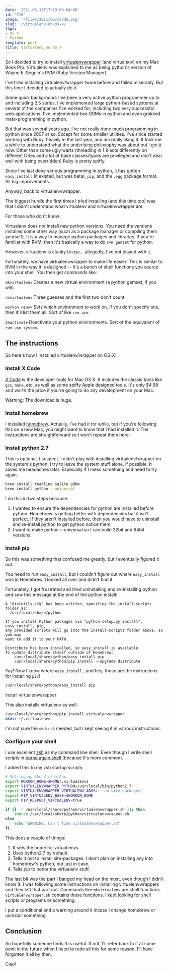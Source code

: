 ```yaml
---
date: '2011-06-13T17:19:06-04:00'
id: "716"
image: '/files/2011/06/xcode.png'
slug: '/virtualenv-on-os-x/'
tags:
- OS X
- Python
template: post
title: Virtualenv on OS X
---
```


So I decided to try to install
[virtualenvwrapper](http://www.doughellmann.com/projects/virtualenvwrapper/)
(and virtualenv) on my Mac Book Pro. Virtualenv was explained to me as being
python's version of Wayne E. Seguin's RVM (Ruby Version Manager).

I've tried installing virtualenv/wrapper twice before and failed miserably. But
this time I decided to actually do it.<!-- more -->

Some quick background: I've been a very active python programmer up to and
including 2.5 series. I've implemented large python-based systems at several of
the companies I've worked for; including two very successful web applications.
I've implemented two ORMs in python and even grokked meta-programming in python.

But that was several years ago. I've not really done much programming in python
since 2007 or so. Except for some smaller utilities. I've since started working
with Ruby, heavily in the last year, and am really liking it. It took me a while
to understand what the underlying philosophy was about but I get it now. Other
than some ugly warts (threading in 1.9 acts differently on different OSes and a
lot of base classes/types are privileged and don't deal well with being
overridden) Ruby is pretty spiffy.

Since I've last done serious programming in python, it has gotten `easy_install`
(it existed, but was beta), `pip`, and the `.egg` package format. All big
improvements.

Anyway, back to virtualenv/wrapper.

The biggest hurdle the first times I tried installing (and this time too) was
that I didn't understand what virtualenv and virtualenvwrapper are.

For those who don't know:

Virtualenv does _not_ install new python versions. You need the versions
installed some other way (such as a package manager or compiling them yourself).
It is a way to manage python packages and libraries. If you're familiar with
RVM, then it's basically a way to do `rvm gemset` for python.

However, virtualenv is clunky to use... allegedly, I've not played with it.

Fortunately, we have virtualenvwrapper to make life easier! This is similar to
RVM in the way it is designed -- it's a bunch of shell functions you source into
your shell. You then get commands like:

`mkvirtualenv` Creates a new virtual environment (a python gemset, if you will).

`rmvirtualenv` Three guesses and the first two don't count.

`workon <env>` Sets which environment to work on. If you don't specify one, then
it'll list them all. Sort of like `rvm use`.

`deactivate` Deactivate your python environments. Sort of the equivalent of
`rvm use system`.

## The instructions

So here's how I installed virtualenv/wrapper on OS-X:

### Install X Code

[X Code](http://itunes.apple.com/us/app/xcode/id422352214) is the developer
tools for Mac OS X. It includes the classic tools like `gcc`, `make`, etc. as
well as some spiffy Apple designed tools. It's only \$4.99 and worth the price
if you're going to do any development on your Mac.

Warning: The download is huge.

### Install homebrew

I installed [homebrew](https://github.com/mxcl/homebrew). Actually, I've had it
for while, but if you're following this on a new Mac, you might want to know
that I had installed it. The instructions are straightforward so I won't repeat
them here.

### Install python 2.7

This is optional, I suspect. I didn't play with installing virtualenv/wrapper on
the system's python. I try to leave the system stuff alone, if possible. It
saves me headaches later. Especially if I mess something and need to try again.

```bash
brew install readline sqlite gdbm
brew install python --universal
```

I do this in two steps because:

1.  I wanted to ensure the dependencies for python are installed before python.
    Homebrew is getting better with dependencies but it isn't perfect. If they
    aren't installed before, then you would have to uninstall and re-install
    python to get python notice them.
2.  I want to make python --universal so I can build 32bit and 64bit versions.

### Install pip

So this was something that confused me greatly, but I eventually figured it out.

You need to run `easy_install`, but I couldn't figure out where `easy_install`
was in Homebrew. I looked all over and didn't find it.

Fortunately, I got frustrated and tried uninstalling and re-installing python
and sow this message at the end of the python install:

```text
A "distutils.cfg" has been written, specifing the install-scripts folder as:
  /usr/local/share/python

If you install Python packages via "python setup.py install", easy_install, pip,
any provided scripts will go into the install-scripts folder above, so you may
want to add it to your PATH.

Distribute has been installed, so easy_install is available.
To update distribute itself outside of Homebrew:
    /usr/local/share/python/easy_install pip
    /usr/local/share/python/pip install --upgrade distribute
```

Yay! Now I know where `easy_install`...and hey, those are the instructions for
installing `pip`!

```bash
/usr/local/share/python/easy_install pip
```

Install virtualenvwrapper

This also installs virtualenv as well.

```bash
/usr/local/share/python/pip install virtualenvwrapper
mkdir ~/.virtualenvs
```

I'm not sure the `mkdir` is needed, but I kept seeing it in various
instructions.

### Configure your shell

I use excellent [zsh](http://zsh.sourceforge.net/) as my command line shell.
Even though I write shell scripts in
[borne again shell](http://www.gnu.org/software/bash/bash.html) (because it's
more common).

I added this to my zsh startup scripts:

```bash
# Setting up the VirtualEnv
export WORKON_HOME=$HOME/.virtualenvs
export VIRTUALENVWRAPPER_PYTHON=/usr/local/bin/python2.7
export VIRTUALENVWRAPPER_VIRTUALENV_ARGS='--no-site-packages'
export PIP_VIRTUALENV_BASE=$WORKON_HOME
export PIP_RESPECT_VIRTUALENV=true

if [[ -r /usr/local/share/python/virtualenvwrapper.sh ]]; then
    source /usr/local/share/python/virtualenvwrapper.sh
else
    echo "WARNING: Can't find virtualenvwrapper.sh"
fi
```

This does a couple of things:

1.  It sets the home for virtual envs.
2.  Uses python2.7 by default.
3.  Tells it not to install site-packages. I don't plan on installing any into
    homebrew's python, but just in case.
4.  Tells pip to honor the virtualenv stuff.

The last bit was the part I banged my head on the most, even though I didn't
know it. I was following some instructions on installing virtualenvwrappers and
they left that part out. Commands like `mkvirtualenv` are shell functions.
`virtualenvwrapper.sh` contains those functions. I kept looking for shell
scripts or programs or something.

I put a conditional and a warning around it incase I change homebrew or
uninstall something.

## Conclusion

So hopefully someone finds this useful. If not, I'll refer back to it at some
point in the future when I need to redo all this for some reason. I'll have
forgotten it all by then.

Ciao!
